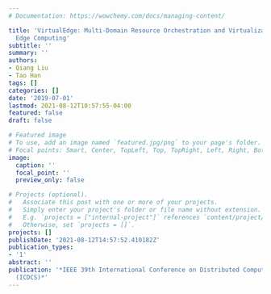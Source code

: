 ```yaml
---
# Documentation: https://wowchemy.com/docs/managing-content/

title: 'VirtualEdge: Multi-Domain Resource Orchestration and Virtualization in Cellular
  Edge Computing'
subtitle: ''
summary: ''
authors:
- Qiang Liu
- Tao Han
tags: []
categories: []
date: '2019-07-01'
lastmod: 2021-08-12T10:57:55-04:00
featured: false
draft: false

# Featured image
# To use, add an image named `featured.jpg/png` to your page's folder.
# Focal points: Smart, Center, TopLeft, Top, TopRight, Left, Right, BottomLeft, Bottom, BottomRight.
image:
  caption: ''
  focal_point: ''
  preview_only: false

# Projects (optional).
#   Associate this post with one or more of your projects.
#   Simply enter your project's folder or file name without extension.
#   E.g. `projects = ["internal-project"]` references `content/project/deep-learning/index.md`.
#   Otherwise, set `projects = []`.
projects: []
publishDate: '2021-08-12T14:57:52.410182Z'
publication_types:
- '1'
abstract: ''
publication: '*IEEE 39th International Conference on Distributed Computing Systems
  (ICDCS)*'
---
```

